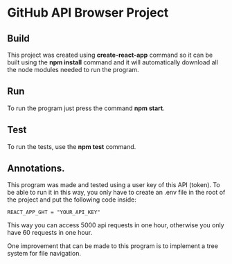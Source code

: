 # GitHub API Browser Project

## Build

This project was created using **create-react-app** command so it can be built using the **npm install** command and it will automatically download all the node modules needed to run the program.

## Run

To run the program just press the command **npm start**.

## Test

To run the tests, use the **npm test** command.

## Annotations.

This program was made and tested using a user key of this API (token). To be able to run it in this way, you only have to create an .env file in the root of the project and put the following code inside:
```
REACT_APP_GHT = "YOUR_API_KEY"
```

This way you can access 5000 api requests in one hour, otherwise you only have 60 requests in one hour.

One improvement that can be made to this program is to implement a tree system for file navigation.

